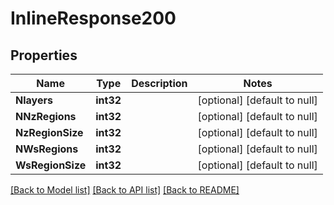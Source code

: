 # InlineResponse200

## Properties
Name | Type | Description | Notes
------------ | ------------- | ------------- | -------------
**Nlayers** | **int32** |  | [optional] [default to null]
**NNzRegions** | **int32** |  | [optional] [default to null]
**NzRegionSize** | **int32** |  | [optional] [default to null]
**NWsRegions** | **int32** |  | [optional] [default to null]
**WsRegionSize** | **int32** |  | [optional] [default to null]

[[Back to Model list]](../README.md#documentation-for-models) [[Back to API list]](../README.md#documentation-for-api-endpoints) [[Back to README]](../README.md)

